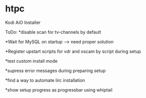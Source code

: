 # htpc
Kodi AiO Installer

ToDo:
*disable scan for tv-channels by default

*Wait for MySQL on startup --> need proper solution

*Register upstart scripts for vdr and oscam by script during setup

*test custom install mode

*supress error messages during preparing setup

*find a way to automate lirc installation

*show setup progress as progressbar using whiptail
